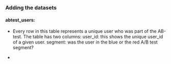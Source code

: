 ### Adding the datasets

#### abtest_users:

* Every row in this table represents a unique user who was part of the AB-test. The table has two columns:
user_id: this shows the unique user_id of a given user.
segment: was the user in the blue or the red A/B test segment?

*
